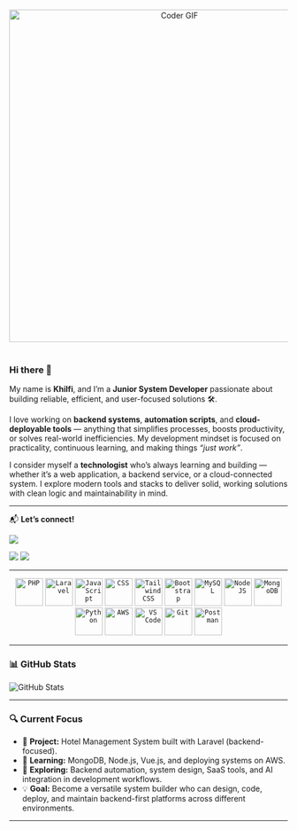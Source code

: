 <div style="text-align: center; margin-top: 20px;">
  <img 
    src="https://cdn.dribbble.com/users/730703/screenshots/6581243/avento.gif" 
    alt="Coder GIF" 
    style="width: 600px; max-width: 100%; height: auto;"
  />
</div>

<br>

### Hi there 👋

My name is **Khilfi**, and I’m a **Junior System Developer** passionate about building reliable, efficient, and user-focused solutions 🛠️.

I love working on **backend systems**, **automation scripts**, and **cloud-deployable tools** — anything that simplifies processes, boosts productivity, or solves real-world inefficiencies. My development mindset is focused on practicality, continuous learning, and making things *“just work”*.

I consider myself a **technologist** who’s always learning and building — whether it’s a web application, a backend service, or a cloud-connected system. I explore modern tools and stacks to deliver solid, working solutions with clean logic and maintainability in mind.

---

📬 **Let’s connect!**

[![](https://komarev.com/ghpvc/?username=KuroMKh&color=000000)](https://github.com/KuroMKh)

[<img src="https://img.shields.io/badge/Gmail-D14836?style=for-the-badge&logo=gmail&logoColor=white">](mailto:muhdkhilfi36@gmail.com)
[<img src="https://img.shields.io/badge/LinkedIn-0077B5?style=for-the-badge&logo=linkedin&logoColor=white">](https://www.linkedin.com/in/muhammad-khilfi-/)

---

<div style="text-align: center;">
  <code><img height="50" src="https://user-images.githubusercontent.com/25181517/183570228-6a040b9f-3ddf-47a2-a201-743121dac664.png" alt="PHP" title="PHP" /></code>
  <code><img height="50" src="https://user-images.githubusercontent.com/25181517/117201156-9a724800-adec-11eb-9a9d-3cd0f67da4bc.png" alt="Laravel" title="Laravel" /></code>
  <code><img height="50" src="https://raw.githubusercontent.com/marwin1991/profile-technology-icons/refs/heads/main/icons/javascript.png" alt="JavaScript" title="JavaScript" /></code>
  <code><img height="50" src="https://user-images.githubusercontent.com/25181517/183898674-75a4a1b1-f960-4ea9-abcb-637170a00a75.png" alt="CSS" title="CSS" /></code>
  <code><img height="50" src="https://user-images.githubusercontent.com/25181517/202896760-337261ed-ee92-4979-84c4-d4b829c7355d.png" alt="Tailwind CSS" title="Tailwind CSS" /></code>
  <code><img height="50" src="https://user-images.githubusercontent.com/25181517/183898054-b3d693d4-dafb-4808-a509-bab54cf5de34.png" alt="Bootstrap" title="Bootstrap" /></code>
  <code><img height="50" src="https://user-images.githubusercontent.com/25181517/183896128-ec99105a-ec1a-4d85-b08b-1aa1620b2046.png" alt="MySQL" title="MySQL" /></code>
  <code><img height="50" src="https://raw.githubusercontent.com/marwin1991/profile-technology-icons/refs/heads/main/icons/node_js.png" alt="NodeJS" title="NodeJS" /></code>
  <code><img height="50" src="https://user-images.githubusercontent.com/25181517/182884177-d48a8579-2cd0-447a-b9a6-ffc7cb02560e.png" alt="MongoDB" title="MongoDB" /></code>
  <code><img height="50" src="https://user-images.githubusercontent.com/25181517/183423507-c056a6f9-1ba8-4312-a350-19bcbc5a8697.png" alt="Python" title="Python" /></code>
  <code><img height="50" src="https://user-images.githubusercontent.com/25181517/183896132-54262f2e-6d98-41e3-8888-e40ab5a17326.png" alt="AWS" title="AWS" /></code>
  <code><img height="50" src="https://raw.githubusercontent.com/marwin1991/profile-technology-icons/refs/heads/main/icons/visual_studio_code.png" alt="VS Code" title="VS Code" /></code>
  <code><img height="50" src="https://user-images.githubusercontent.com/25181517/192108372-f71d70ac-7ae6-4c0d-8395-51d8870c2ef0.png" alt="Git" title="Git" /></code>
  <code><img height="50" src="https://user-images.githubusercontent.com/25181517/192109061-e138ca71-337c-4019-8d42-4792fdaa7128.png" alt="Postman" title="Postman" /></code>
</div>

---

### 📊 GitHub Stats

<p>
  <img src="https://github-readme-stats.vercel.app/api?username=KuroMKh&show_icons=true&theme=great-gatsby" alt="GitHub Stats" />
</p>

---

### 🔍 Current Focus

- 🔭 **Project:** Hotel Management System built with Laravel (backend-focused).
- 🌱 **Learning:** MongoDB, Node.js, Vue.js, and deploying systems on AWS.
- 🤖 **Exploring:** Backend automation, system design, SaaS tools, and AI integration in development workflows.
- 💡 **Goal:** Become a versatile system builder who can design, code, deploy, and maintain backend-first platforms across different environments.

---

